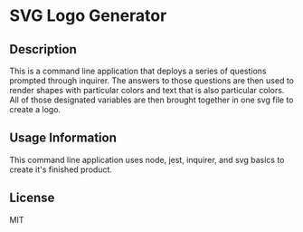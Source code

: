   # SVG Logo Generator

  ## Description
  This is a command line application that deploys a series of questions prompted through inquirer. The answers to those questions are then used  to render shapes with particular colors and text that is also particular colors. All of those designated variables are then brought together in one svg file to create a logo.

  ## Usage Information
  This command line application uses node, jest, inquirer, and svg basics to create it's finished product.

  ## License
  MIT
